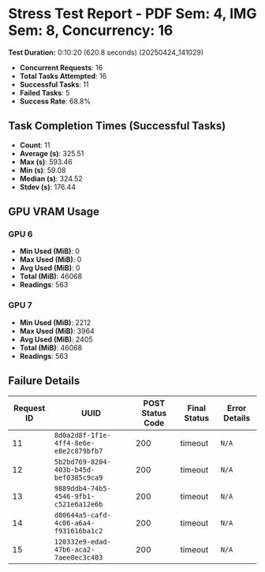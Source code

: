 # Stress Test Report - PDF Sem: 4, IMG Sem: 8, Concurrency: 16

**Test Duration:** 0:10:20 (620.8 seconds) (20250424_141029)

- **Concurrent Requests**: 16
- **Total Tasks Attempted**: 16
- **Successful Tasks**: 11
- **Failed Tasks**: 5
- **Success Rate**: 68.8%

## Task Completion Times (Successful Tasks)

- **Count**: 11
- **Average (s)**: 325.51
- **Max (s)**: 593.46
- **Min (s)**: 59.08
- **Median (s)**: 324.52
- **Stdev (s)**: 176.44

## GPU VRAM Usage

### GPU 6

- **Min Used (MiB)**: 0
- **Max Used (MiB)**: 0
- **Avg Used (MiB)**: 0
- **Total (MiB)**: 46068
- **Readings**: 563

### GPU 7

- **Min Used (MiB)**: 2212
- **Max Used (MiB)**: 3964
- **Avg Used (MiB)**: 2405
- **Total (MiB)**: 46068
- **Readings**: 563


## Failure Details

| Request ID | UUID | POST Status Code | Final Status | Error Details |
|---|---|---|---|---|
| 11 | `8d0a2d8f-1f1e-4ff4-8e6e-e8e2c879bfb7` | 200 | timeout | `N/A` |
| 12 | `5b2bd769-8204-403b-b45d-bef0385c9ca9` | 200 | timeout | `N/A` |
| 13 | `9889ddb4-74b5-4546-9fb1-c521e6a12e6b` | 200 | timeout | `N/A` |
| 14 | `d80644a5-cafd-4c06-a6a4-f931616ba1c2` | 200 | timeout | `N/A` |
| 15 | `120332e9-edad-47b6-aca2-7aee0ec3c403` | 200 | timeout | `N/A` |
